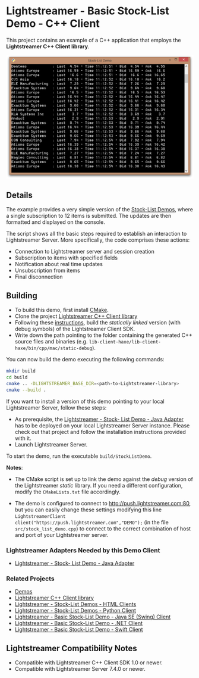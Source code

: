 # Lightstreamer - Basic Stock-List Demo - C++ Client

This project contains an example of a C++ application that employs the **Lightstreamer C++ Client library**.

![screenshot](screen_cpp_large.png)

## Details

The example provides a very simple version of the [Stock-List Demos](https://github.com/Lightstreamer/Lightstreamer-example-Stocklist-client-javascript), where a single subscription to 12 items is submitted.
The updates are then formatted and displayed on the console.
  
The script shows all the basic steps required to establish an interaction to Lightstreamer Server. More specifically, the code comprises these actions: 

* Connection to Lightstreamer server and session creation
* Subscription to items with specified fields
* Notification about real time updates
* Unsubscription from items
* Final disconnection 

## Building

* To build this demo, first install [CMake](https://cmake.org).
* Clone the project [Lightstreamer C++ Client library](https://github.com/Lightstreamer/Lightstreamer-lib-client-haxe)
* Following these [instructions](https://github.com/Lightstreamer/Lightstreamer-lib-client-haxe#cpp), build the *statically linked* version (with debug symbols) of the Lightstreamer Client SDK.
* Write down the path pointing to the folder containing the generated C++ source files and binaries (e.g. `lib-client-haxe/lib-client-haxe/bin/cpp/mac/static-debug`).

You can now build the demo executing the following commands:

```sh
mkdir build
cd build
cmake .. -DLIGHTSTREAMER_BASE_DIR=<path-to-Lightstreamer-library>
cmake --build .
```

If you want to install a version of this demo pointing to your local Lightstreamer Server, follow these steps:

* As prerequisite, the [Lightstreamer - Stock- List Demo - Java Adapter](https://github.com/Lightstreamer/Lightstreamer-example-Stocklist-adapter-java) has to be deployed on your local Lightstreamer Server instance. Please check out that project and follow the installation instructions provided with it.
* Launch Lightstreamer Server.

To start the demo, run the executable `build/StockListDemo`.

**Notes**:

- The CMake script is set up to link the demo against the *debug* version of the Lightstreamer *static* library. If you need a different configuration, modify the `CMakeLists.txt` file accordingly. 
	
- The demo is configured to connect to http://push.lightstreamer.com:80, but you can easily change these settings modifying this line
`LightstreamerClient client("https://push.lightstreamer.com","DEMO");` (in the file `src/stock_list_demo.cpp`) to connect to the correct combination of host and port of your Lightstreamer server.

### Lightstreamer Adapters Needed by this Demo Client

* [Lightstreamer - Stock- List Demo - Java Adapter](https://github.com/Lightstreamer/Lightstreamer-example-Stocklist-adapter-java)

### Related Projects

* [Demos](https://demos.lightstreamer.com)
* [Lightstreamer C++ Client library](https://github.com/Lightstreamer/Lightstreamer-lib-client-haxe)
* [Lightstreamer - Stock-List Demos - HTML Clients](https://github.com/Lightstreamer/Lightstreamer-example-Stocklist-client-javascript)
* [Lightstreamer - Stock-List Demos - Python Client](https://github.com/Lightstreamer/Lightstreamer-example-Stocklist-client-python)
* [Lightstreamer - Basic Stock-List Demo - Java SE (Swing) Client](https://github.com/Lightstreamer/Lightstreamer-example-StockList-client-java)
* [Lightstreamer - Basic Stock-List Demo - .NET Client](https://github.com/Lightstreamer/Lightstreamer-example-StockList-client-dotnet)
* [Lightstreamer - Basic Stock-List Demo - Swift Client](https://github.com/Lightstreamer/Lightstreamer-example-StockList-client-osx)

## Lightstreamer Compatibility Notes

* Compatible with Lightstreamer C++ Client SDK 1.0 or newer.
* Compatible with Lightstreamer Server 7.4.0 or newer.
